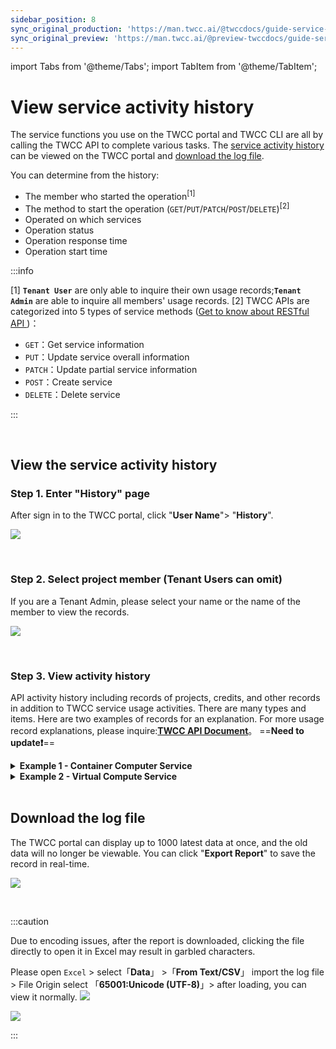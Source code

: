 ```yaml
---
sidebar_position: 8
sync_original_production: 'https://man.twcc.ai/@twccdocs/guide-service-user-activity-history-en' 
sync_original_preview: 'https://man.twcc.ai/@preview-twccdocs/guide-service-user-activity-history-en' 
---
```


import Tabs from '@theme/Tabs';
import TabItem from '@theme/TabItem';


# View service activity history

The service functions you use on the TWCC portal and TWCC CLI are all by calling the TWCC API to complete various tasks. The [service activity history](#View-the-service-activity-history) can be viewed on the TWCC portal and [download the log file](#Download-the-log-file).

You can determine from the history:

- The member who started the operation<sup>[1]</sup>
- The method to start the operation (`GET`/`PUT`/`PATCH`/`POST`/`DELETE`)<sup>[2]</sup>
- Operated on which services
- Operation status
- Operation response time
- Operation start time

:::info

[1] **`Tenant User`** are only able to inquire their own usage records;**`Tenant Admin`** are able to inquire all members' usage records.
[2] TWCC APIs are categorized into 5 types of service methods ([<ins>Get to know about RESTful API </ins>](https://en.wikipedia.org/wiki/Representational_state_transfer))：
- `GET`：Get service information
- `PUT`：Update service overall information
- `PATCH`：Update partial service information
- `POST`：Create service
- `DELETE`：Delete service

:::

<br/>


## View the service activity history

### Step 1. Enter "History" page

After sign in to the TWCC portal, click "**User Name**"> "**History**".

![](https://cos.twcc.ai/SYS-MANUAL/uploads/upload_ee4629c042f2377a9c425eb9a0ad29a6.png)

<br/>

### Step 2. Select project member (Tenant Users can omit)

If you are a Tenant Admin, please select your name or the name of the member to view the records.

![](https://cos.twcc.ai/SYS-MANUAL/uploads/upload_382eb618f2c7c661f19fd0a2a535105b.png)

<br/>

### Step 3. View activity history

API activity history including records of projects, credits, and other records in addition to TWCC service usage activities. There are many types and items. Here are two examples of records for an explanation. For more usage record explanations, please inquire:**[TWCC API Document](https://man.twcc.ai/@twccdocs/api-main-zh)**。 ==**Need to update:exclamation:**==

<details>

<summary><b>Example 1 - Container Computer Service</b></summary>

- Activity history: as shown in the following table
- Record Description: The user made a request to **Create** (`POST`) **Container** (`k8s-taichung-default/sites`) at `2021/07/21 14:45`, and the API response time to the operation request is `0.746` seconds, the request is successful (`201`), and the system is about to start creating the container.

| Method | Path | Status Code |Response time (sec) |Request Time |
| -------- | -------- | -------- |-------- |-------- |
| POST    | http://apigateway.twcc.ai:8000/api/v2/k8s-taichung-default/sites/     | 201     |0.746     |2021-07-21 14:45    |

</details>

<details>

<summary><b>Example 2 - Virtual Compute Service</b></summary>

- Activity history: as shown in the following table
- Record Description: The user made a request to **Delete** (`DELETE`) Virtual Compute Service instance (ID: 1986546) at `2021/07/21 22:20` **Virtual compute entity (ID: 1986546)** (`openstack-taichung-default-2/sites /1986546`), and the API response time to the operation request is `0.263` seconds, the request is successful (`200`), and the system is about to start deleting the instance.

| Method | Path | Status Code |Response time (sec) |Request Time |
| -------- | -------- | -------- |-------- |-------- |
| DELETE    | 	http://apigateway.twcc.ai:8000/api/v3/openstack-taichung-default-2/sites/1986546/     | 200     |0.263     |2021-07-21<br/>22:20    |

</details>

<br/>


## Download the log file

The TWCC portal can display up to 1000 latest data at once, and the old data will no longer be viewable. You can click "**Export Report**" to save the record in real-time.

![](https://cos.twcc.ai/SYS-MANUAL/uploads/upload_788bd83e639bf54045d4f0c2b0b0729d.png)

<br/>


:::caution

Due to encoding issues, after the report is downloaded, clicking the file directly to open it in Excel may result in garbled characters.

Please open  `Excel` > select「**Data**」 >「**From Text/CSV**」 import the log file > File Origin select 「**65001:Unicode (UTF-8)**」> after loading, you can view it normally.
![](https://cos.twcc.ai/SYS-MANUAL/uploads/upload_4d21f408b2e75897830dc30f2cc8b7af.png)

![](https://cos.twcc.ai/SYS-MANUAL/uploads/upload_19c1b3a40d77c4a7c60bf079b25e5e16.png)

:::